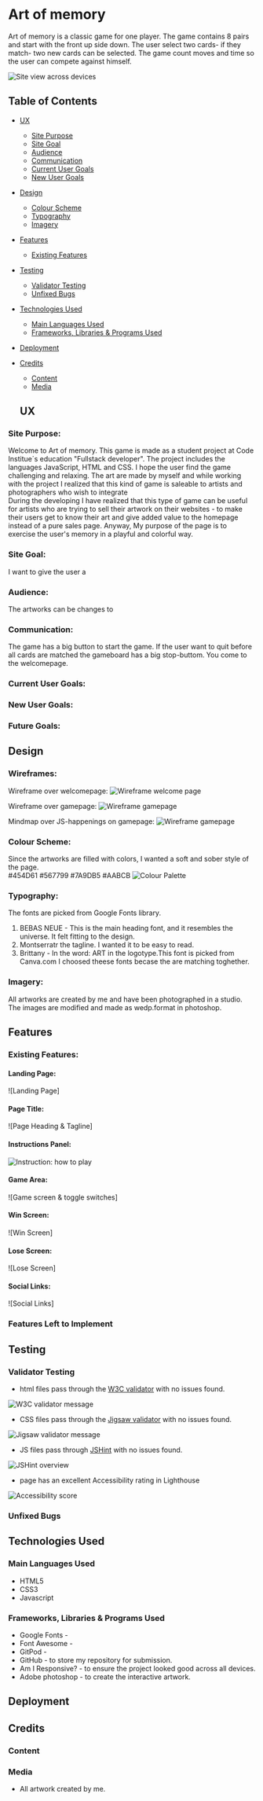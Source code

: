 # Art of memory
Art of memory is a classic game for one player. The game contains 8 pairs and start with the front up side down. The user select two cards-  if they match- two new cards can be selected.  The game count moves and time so the  user can compete against himself.

![Site view across devices](assets/images/readme/memoryfirsttimg.webp)

## Table of Contents
+ [UX](#ux "UX")
  + [Site Purpose](#site-purpose "Site Purpose")
  + [Site Goal](#site-goal "Site Goal")
  + [Audience](#audience "Audience")
  + [Communication](#communication "Communication")
  + [Current User Goals](#current-user-goals "Current User Goals")
  + [New User Goals](#new-user-goals "New User Goals")
+ [Design](#design "Design")
  + [Colour Scheme](#colour-scheme "Colour Scheme")
  + [Typography](#typography "Typography")
  + [Imagery](#imagery "Imagery")
+ [Features](#features "Features")
  + [Existing Features](#existing-features "Existing Features")
+ [Testing](#testing "Testing")
  + [Validator Testing](#validator-testing "Validator Testing")
  + [Unfixed Bugs](#unfixed-bugs "Unfixed Bugs")
+ [Technologies Used](#technologies-used "Technologies Used")
  + [Main Languages Used](#main-languages-used "Main Languages Used")
  + [Frameworks, Libraries & Programs Used](#frameworks-libraries-programs-used "Frameworks, Libraries & Programs Used")
+ [Deployment](#deployment "Deployment")
+ [Credits](#credits "Credits")
  + [Content](#content "Content")
  + [Media](#media "Media")

  ## UX

### Site Purpose:
Welcome to Art of memory. This game is made as a student project at Code Institue´s education "Fullstack developer". The project includes the languages JavaScript, HTML and CSS. I hope the user find the game challenging and relaxing. The art are made by myself and while working with the project I realized that this kind of game is saleable to artists and photographers who wish to integrate  
During the developing I have realized that this type of game can be useful for artists who are trying to sell their artwork on their  websites - to make their users get to know their art and give added value to the homepage instead of a pure sales page. Anyway, My purpose of the page is to exercise the user's memory in a playful and colorful way.

### Site Goal:
I want to give the user a 
### Audience:
The artworks can be changes to 

### Communication:
The game has a big button to start the game. If the user want to quit before all cards are matched the gameboard has a big stop-buttom. You come to the welcomepage. 
### Current User Goals:

### New User Goals:


### Future Goals:

## Design

### Wireframes:

Wireframe over welcomepage:
![Wireframe welcome page](assets/images/readme/wireframewp.webp)

Wireframe over gamepage:
![Wireframe gamepage](assets/images/readme/wireframegp.webp)

Mindmap over JS-happenings on gamepage:
![Wireframe gamepage](assets/images/readme/mindmap.webp)

### Colour Scheme:
Since the artworks are filled with colors, I wanted  a soft and sober style of the page.  
#454D61
#567799
#7A9DB5
#AABCB 
![Colour Palette](assets/images/readme/colourscheme.webp)

### Typography:
The fonts are picked from Google Fonts library.
1. BEBAS NEUE - This is the main heading font, and it resembles the universe. It felt fitting to the design.
2. Montserratr the tagline. I wanted it to be easy to read.
3. Brittany - In the word: ART in the logotype.This font is picked from Canva.com
I choosed theese fonts becase the are matching toghether.

### Imagery:
All artworks are created by me and have been photographed in a studio. 
The images are modified and made as wedp.format in photoshop.

## Features

### Existing Features:

#### Landing Page:
![Landing Page]
#### Page Title:
![Page Heading & Tagline]

#### Instructions Panel:
![Instruction: how to play](assets/images/rules.webp)


#### Game Area:
![Game screen & toggle switches]

#### Win Screen:
![Win Screen]

#### Lose Screen:
![Lose Screen]

#### Social Links:
![Social Links]


### Features Left to Implement

## Testing


### Validator Testing
- html files pass through the [W3C validator](https://validator.w3.org/) with no issues found.

![W3C validator message](assets/images/images-readme/validator-html.png)

- CSS files pass through the [Jigsaw validator](https://jigsaw.w3.org/css-validator/) with no issues found.

![Jigsaw validator message](assets/images/images-readme/validator-css.png)

- JS files pass through [JSHint](https://jshint.com/) with no issues found.

![JSHint overview](assets/images/images-readme/validator-js.png)

- page has an excellent Accessibility rating in Lighthouse

![Accessibility score](assets/images/images-readme/lighthouse-score.png)



### Unfixed Bugs

## Technologies Used
### Main Languages Used
- HTML5
- CSS3
- Javascript

### Frameworks, Libraries & Programs Used
- Google Fonts - 
- Font Awesome - 
- GitPod - 
- GitHub - to store my repository for submission.
- Am I Responsive? - to ensure the project looked good across all devices.
- Adobe photoshop - to create the interactive artwork.

## Deployment

## Credits

### Content

### Media
- All artwork created by me.